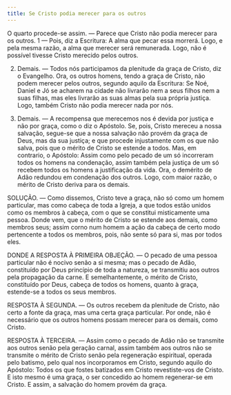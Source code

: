 ```yaml
---
title: Se Cristo podia merecer para os outros
---
```


O quarto procede-se assim. — Parece que Cristo não podia merecer para os outros.  1 — Pois, diz a Escritura: A alma que pecar essa morrerá. Logo, e pela mesma razão, a alma que merecer será remunerada. Logo, não é possível tivesse Cristo merecido pelos outros.  

2. Demais. — Todos nós participamos da plenitude da graça de Cristo, diz o Evangelho. Ora, os outros homens, tendo a graça de Cristo, não podem merecer pelos outros, segundo aquilo da Escritura: Se Noé, Daniel e Jó se acharem na cidade não livrarão nem a seus filhos nem a suas filhas, mas eles livrarão as suas almas pela sua própria justiça. Logo, também Cristo não podia merecer nada por nós.  

3. Demais. — A recompensa que merecemos nos é devida por justiça e não por graça, como o diz o Apóstolo. Se, pois, Cristo mereceu a nossa salvação, segue-se que a nossa salvação não provém da graça de Deus, mas da sua justiça; e que procede injustamente com os que não salva, pois que o mérito de Cristo se estende a todos.  Mas, em contrario, o Apóstolo: Assim como pelo pecado de um só incorreram todos os homens na condenação, assim também pela justiça de um só recebem todos os homens a justificação da vida. Ora, o demérito de Adão redundou em condenação dos outros. Logo, com maior razão, o mérito de Cristo deriva para os demais.  

SOLUÇÃO. — Como dissemos, Cristo teve a graça, não só como um homem particular, mas como cabeça de toda a Igreja, a que todos estão unidos como os membros à cabeça, com o que se constitui misticamente uma pessoa. Donde vem, que o mérito de Cristo se estende aos demais, como membros seus; assim corno num homem a ação da cabeça de certo modo pertencente a todos os membros, pois, não sente só para si, mas por todos eles. 

DONDE A RESPOSTA À PRIMEIRA OBJEÇÃO. — O pecado de uma pessoa particular não é nocivo senão a si mesma; mas o pecado de Adão, constituído por Deus princípio de toda a natureza, se transmitiu aos outros pela propagação da carne. E semelhantemente, o mérito de Cristo, constituído por Deus, cabeça de todos os homens, quanto à graça, estende-se a todos os seus membros.  

RESPOSTA À SEGUNDA. — Os outros recebem da plenitude de Cristo, não certo a fonte da graça, mas uma certa graça particular. Por onde, não é necessário que os outros homens possam merecer para os demais, como Cristo.  

RESPOSTA À TERCEIRA. — Assim como o pecado de Adão não se transmite aos outros senão pela geração carnal, assim também aos outros não se transmite o mérito de Cristo senão pela regeneração espiritual, operada pelo batismo, pelo qual nos incorporamos em Cristo, segundo aquilo do Apóstolo: Todos os que fostes batizados em Cristo revestiste-vos de Cristo. E isto mesmo é uma graça, o ser concedido ao homem regenerar-se em Cristo. E assim, a salvação do homem provém da graça.